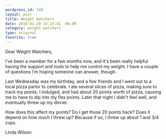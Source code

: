 ```yaml
--- 
wordpress_id: 149
layout: post
title: Weight Watchers
date: 2010-01-29 15:23:41 -06:00
category: weight-watchers
type: original
favorite: true
---
```

Dear Weight Watchers,

I've been a member for a few months now, and it's been really helpful having the support and tools to help me control my weight.  I have a couple of questions I'm hoping someone can answer, though.

Last Wednesday was my birthday, and a few friends and I went out to a local pizza parlor to celebrate.  I ate several slices of pizza, making sure to track my points. I indulged, and had about 20 points worth of pizza, causing me to have to dip into my flex points.  Later that night I didn't feel well, and eventually threw up my dinner.

How does this affect my points?  Do I get those 20 points back? Does it depend on how much I threw up?  Because if so, I threw up about 1 and 3/4 cups. 

Linda Wilson
